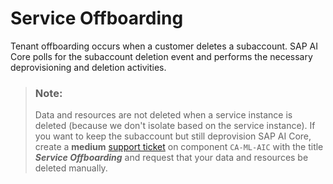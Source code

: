 <!-- loio08303fe594ce48768265235323963283 -->

# Service Offboarding

Tenant offboarding occurs when a customer deletes a subaccount. SAP AI Core polls for the subaccount deletion event and performs the necessary deprovisioning and deletion activities.

> ### Note:  
> Data and resources are not deleted when a service instance is deleted \(because we don't isolate based on the service instance\). If you want to keep the subaccount but still deprovision SAP AI Core, create a **medium** [support ticket](https://launchpad.support.sap.com/#incident/create) on component `CA-ML-AIC` with the title ***Service Offboarding*** and request that your data and resources be deleted manually.

